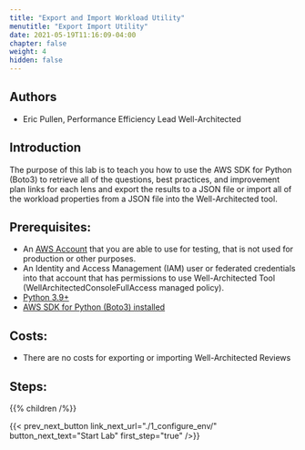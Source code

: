 ```yaml
---
title: "Export and Import Workload Utility"
menutitle: "Export Import Utility"
date: 2021-05-19T11:16:09-04:00
chapter: false
weight: 4
hidden: false
---
```


## Authors
- Eric Pullen, Performance Efficiency Lead Well-Architected

## Introduction

The purpose of this lab is to teach you how to use the AWS SDK for Python (Boto3) to retrieve all of the questions, best practices, and improvement plan links for each lens and export the results to a JSON file or import all of the workload properties from a JSON file into the Well-Architected tool.

## Prerequisites:

* An
[AWS Account](https://portal.aws.amazon.com/gp/aws/developer/registration/index.html) that you are able to use for testing, that is not used for production or other purposes.
* An Identity and Access Management (IAM) user or federated credentials into that account that has permissions to use Well-Architected Tool (WellArchitectedConsoleFullAccess managed policy).
* [Python 3.9+](https://www.python.org/)
* [AWS SDK for Python (Boto3) installed](https://boto3.amazonaws.com/v1/documentation/api/latest/guide/quickstart.html)

## Costs:
* There are no costs for exporting or importing Well-Architected Reviews

## Steps:
{{% children /%}}

{{< prev_next_button link_next_url="./1_configure_env/" button_next_text="Start Lab" first_step="true" />}}
